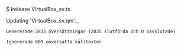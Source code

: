 
$ lrelease VirtualBox_sv.ts

Updating 'VirtualBox_sv.qm'...

    Genererade 2835 översättningar (2835 slutförda och 0 oavslutade)
    
    Ignorerade 600 oöversatta källtexter
